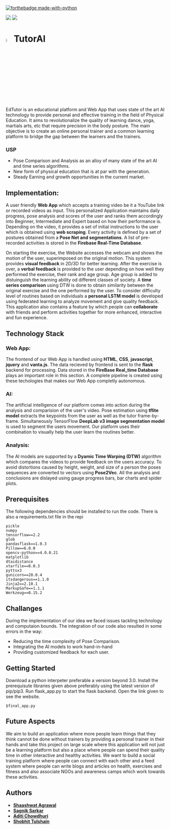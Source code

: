 [![forthebadge made-with-python](http://ForTheBadge.com/images/badges/made-with-python.svg)](https://www.python.org/)

<a href="https://www.tensorflow.org/"><img src="https://img.shields.io/badge/Tensorflow-v2.2.0-orange?style=for-the-badge&logo=tensorflow"></a>
<a href="https://jupyter.org/"><img src="https://img.shields.io/badge/Jupyter%20Notebook-v6.1.3-orange?style=for-the-badge&logo=jupyter"></a>






# <img src="https://github.com/sagnik106/EdTutor/blob/master/static/images/favicon.png" width="5%">TutorAI
EdTutor is an educational platform and Web App that uses state of the art AI technology to provide personal and effective training in the field of Physical Education. It aims to revolutionalize the quality of learning dance, yoga, martials arts, etc that require precision in the body posture. The main objective is to create an online personal trainer and a common learning platform to bridge the gap between the learners and the trainers. 

### USP

* Pose Comparison and Analysis as an alloy of many state of the art AI and time series algorithms.
* New form of physical education that is at par with the generation.
* Steady Earning and growth opportunities in the current market.


## Implementation:  

A user friendly **Web App** which accepts a training video be it a YouTube link or recorded videos as input. This personalized Application maintains daily progress, pose analysis and scores of the user and ranks them accordingly into Beginner, Intermediate and Expert based on how their performance is. Depending on the video, it provides a set of initial instructions to the user which is obtained using **web scraping**. Every activity is defined by a set of postures obtained from a **Pose Net and segmentations**. A list of pre-recorded activities is stored in the **Firebase Real-Time Database**. 

On starting the exercise, the Website accesses the webcam and shows the motion of the user, superimposed on the original motion. This system provides **visual feedback** in 2D/3D for better learning. After the exercise is over, a **verbal feedback** is provided to the user depending on how well they performed the exercise, their rank and age group. Age group is added to distuinguish the learning ability od different classes of society. A **time series comparison** using DTW  is done to obtain similarity between the original exercise and the one performed by the user. To consider difficulty level of routines based on individuals a **personal LSTM model** is developed using federated learning to analyze movement and give quality feedback. This application also contains a feature by which people can **collaborate** with friends and perform activities together for more enhanced, interactive and fun experience.  

## Technology Stack  

### Web App: 

The frontend of our Web App is handled using **HTML**, **CSS**, **javascript**, **jquery** and **vanta.js**. The data recieved by frontend is sent to the **flask** backend for processing. Data stored in the **FireBase Real_time Database** plays an important role in this section. A complete pipeline is created using these techologies that makes our Web App completly autonomous.

### AI: 

The artificial intelligence of our platform comes into action during the analysis and comparision of the user's video. Pose estimation using **tflite model** extracts the keypoints from the user as well as the tutor frame-by-frame.  Simultaneously TensorFlow **DeepLab v3 image segmentation model** is used to segment the users movement. Our platform uses their combination to visually help the user learn the routines better. 

### Analysis:

The AI models are supported by a **Dyamic Time Warping (DTW)** algorithm which compares the videos to provide feedback on the users accuracy. To avoid  distortions caused by height, weight, and size of a person the poses sequences are converted to vectors using **Pose2Vec**. All the analysis and conclusions are dislayed using gauge progress bars, bar charts and spider plots. 
  

## Prerequisites

The following dependencies should be installed to run the code. There is also a requirements.txt file in the repi

```
pickle
numpy
tensorflow==2.2
glob
pandasflask==1.0.3
Pillow==6.0.0
opencv-python==4.0.0.21
matplotlib
dtaidistance
xtarfile==0.0.3
pyttsx3
gunicorn==20.0.4
itsdangerous==1.1.0
Jinja2==2.10.1
MarkupSafe==1.1.1
Werkzeug==0.15.2

```

## Challanges

During the implementation of our idea we faced issues tackling technology and computaion bounds. The integration of our code also resulted in some errors in the way:
* Reducing the time complexity of Pose Comparison.
* Integrating the AI models to work hand-in-hand
* Providing customized feedback for each user.

## Getting Started

Download a python interpeter preferable a version beyond 3.0. Install the prerequisute libraries given above preferably using the latest version of pip/pip3. Run flask_app.py to start the flask backend. Open the link given to see the website. 

```
$final_app.py

```

## Future Aspects

We aim to build an application where more people learn things that they think cannot be done without trainers by providing a personal trainer in their hands and take this project on large scale where this application will not just be a learning platform but also a place where people can spend their quality time in other interactive and healthy activities. We want to build a social training platform where people can connect with each other and a feed system where people can write blogs and articles on health, exercises and fitness and also associate NGOs and awareness camps which work towards these activities.

## Authors


* [**Shaashwat Agrawal**](https://github.com/Shaashwat05) 
* [**Sagnik Sarkar**](https://github.com/sagnik106) 
* [**Aditi Chowdhuri**](https://github.com/Aditi-Chowdhuri)
* [**Shobhit Tulshain**](https://github.com/Shobhit2000) 




